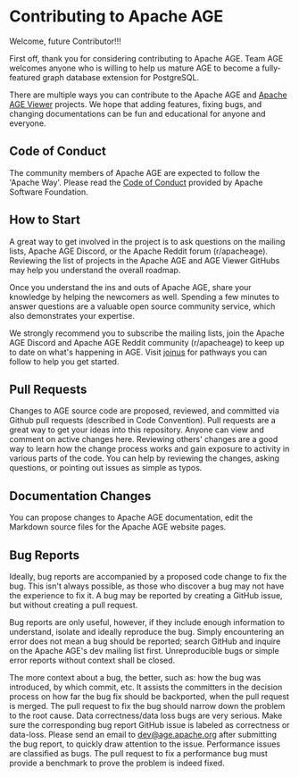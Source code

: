 # Contributing to Apache AGE

Welcome, future Contributor!!!

First off, thank you for considering contributing to Apache AGE. Team AGE welcomes anyone who is willing to help us mature AGE to become a fully-featured graph database extension for PostgreSQL.

There are multiple ways you can contribute to the Apache AGE and [Apache AGE Viewer](https://github.com/apache/age-viewer) projects. We hope that adding features, fixing bugs, and changing documentations can be fun and educational for anyone and everyone. 

## Code of Conduct

The community members of Apache AGE are expected to follow the 'Apache Way'. Please read the [Code of Conduct](https://www.apache.org/foundation/policies/conduct) provided by Apache Software Foundation.

## How to Start

A great way to get involved in the project is to ask questions on the mailing lists, Apache AGE Discord, or the Apache Reddit forum (r/apacheage). Reviewing the list of projects in the Apache AGE and AGE Viewer GitHubs may help you understand the overall roadmap. 

Once you understand the ins and outs of Apache AGE, share your knowledge by helping the newcomers as well. Spending a few minutes to answer questions are a valuable open source community service, which also demonstrates your expertise. 

We strongly recommend you to subscribe the mailing lists, join the Apache AGE Discord and Apache AGE Reddit community (r/apacheage) to keep up to date on what's happening in AGE. Visit [joinus](https://age.apache.org/joinus) for pathways you can follow to help you get started.

## Pull Requests

Changes to AGE source code are proposed, reviewed, and committed via Github pull requests (described in Code Convention). Pull requests are a great way to get your ideas into this repository. Anyone can view and comment on active changes here. Reviewing others' changes are a good way to learn how the change process works and gain exposure to activity in various parts of the code. You can help by reviewing the changes, asking questions, or pointing out issues as simple as typos.

## Documentation Changes

You can propose changes to Apache AGE documentation, edit the Markdown source files for the Apache AGE website pages. 

## Bug Reports

Ideally, bug reports are accompanied by a proposed code change to fix the bug. This isn't always possible, as those who discover a bug may not have the experience to fix it. A bug may be reported by creating a GitHub issue, but without creating a pull request. 

Bug reports are only useful, however, if they include enough information to understand, isolate and ideally reproduce the bug. Simply encountering an error does not mean a bug should be reported; search GitHub and inquire on the Apache AGE's dev mailing list first. Unreproducible bugs or simple error reports without context shall be closed. 

The more context about a bug, the better, such as: how the bug was introduced, by which commit, etc. It assists the committers in the decision process on how far the bug fix should be backported, when the pull request is merged. The pull request to fix the bug should narrow down the problem to the root cause. Data correctness/data loss bugs are very serious. Make sure the corresponding bug report GitHub issue is labeled as correctness or data-loss. Please send an email to dev@age.apache.org after submitting the bug report, to quickly draw attention to the issue. Performance issues are classified as bugs. The pull request to fix a performance bug must provide a benchmark to prove the problem is indeed fixed.
